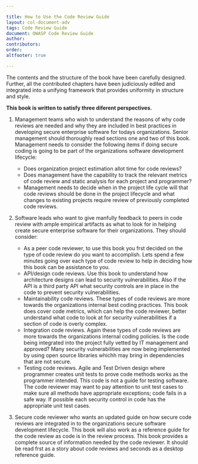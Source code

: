 ```yaml
---

title: How to Use the Code Review Guide
layout: col-document-adv
tags: Code Review Guide
document: OWASP Code Review Guide
author:
contributors:
order: 
altfooter: true

---
```


The contents and the structure of the book have been carefully designed. Further, all the contributed chapters have been judiciously edited and integrated into a unifying framework that provides uniformity in structure and style.

**This book is written to satisfy three diferent perspectives.**
1. Management teams who wish to understand the reasons of why code reviews are needed and why they are included in best
practices in developing secure enterprise software for todays organizations. Senior management should thoroughly read sections one and two of this book. Management needs to consider the following items if doing secure coding is going to be part of
the organizations software development lifecycle:
    * Does organization project estimation allot time for code reviews?
    * Does management have the capability to track the relevant metrics of code review and static analysis for each project and
    programmer?
    * Management needs to decide when in the project life cycle will that code reviews should be done in the project lifecycle and
    what changes to existing projects require review of previously completed code reviews.

2. Software leads who want to give manfully feedback to peers in code review with ample empirical artifacts as what to look for
in helping create secure enterprise software for their organizations. They should consider:
    * As a peer code reviewer, to use this book you frst decided on the type of code review do you want to accomplish. Lets spend a
few minutes going over each type of code review to help in deciding how this book can be assistance to you.
    * API/design code reviews. Use this book to understand how architecture designs can lead to security vulnerabilities. Also if the
API is a third party API what security controls are in place in the code to prevent security vulnerabilities.
    * Maintainability code reviews. These types of code reviews are more towards the organizations internal best coding practices.
This book does cover code metrics, which can help the code reviewer, better understand what code to look at for security vulnerabilities if a section of code is overly complex.
    * Integration code reviews. Again these types of code reviews are more towards the organizations internal coding policies. Is
the code being integrated into the project fully vetted by IT management and approved? Many security vulnerabilities are now
being implemented by using open source libraries whichh may bring in dependencies that are not secure.
    * Testing code reviews. Agile and Test Driven design where programmer creates unit tests to prove code methods works as the
programmer intended. This code is not a guide for testing software. The code reviewer may want to pay attention to unit test
cases to make sure all methods have appropriate exceptions; code fails in a safe way. If possible each security control in code has
the appropriate unit test cases.

3. Secure code reviewer who wants an updated guide on how secure code reviews are integrated in to the organizations secure
software development lifecycle. This book will also work as a reference guide for the code review as code is in the review process.
This book provides a complete source of information needed by the code reviewer. It should be read frst as a story about code
reviews and seconds as a desktop reference guide.